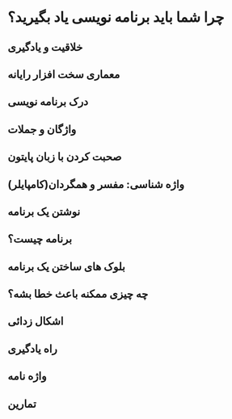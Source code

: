 # چرا شما باید برنامه نویسی یاد بگیرید؟

## خلاقیت و یادگیری

## معماری سخت افزار رایانه

## درک برنامه نویسی

## واژگان و جملات

## صحبت کردن با زبان پایتون

## واژه شناسی: مفسر و همگردان(کامپایلر)

## نوشتن یک برنامه

## برنامه چیست؟

## بلوک های ساختن یک برنامه

## چه چیزی ممکنه باعث خطا بشه؟

## اشکال زدائی

## راه یادگیری

## واژه نامه

## تمارین
